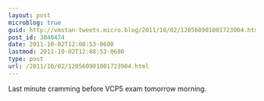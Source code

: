 ```yaml
---
layout: post
microblog: true
guid: http://vmstan-tweets.micro.blog/2011/10/02/120560901001723904.html
post_id: 3040474
date: 2011-10-02T12:08:53-0600
lastmod: 2011-10-02T12:08:53-0600
type: post
url: /2011/10/02/120560901001723904.html
---
```

Last minute cramming before VCP5 exam tomorrow morning.
